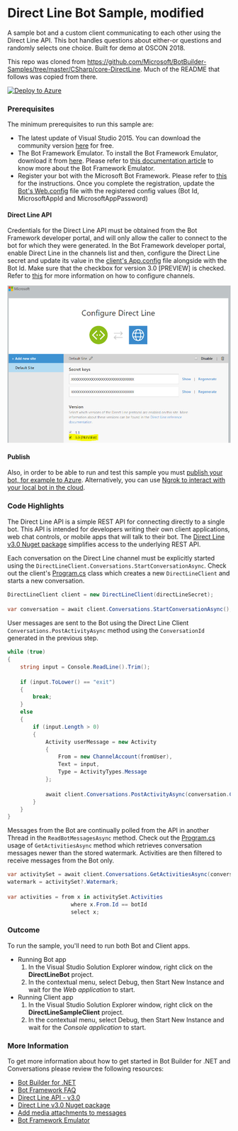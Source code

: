 # Direct Line Bot Sample, modified 

A sample bot and a custom client communicating to each other using the Direct Line API. 
This bot handles questions about either-or questions and randomly selects one choice.
Built for demo at OSCON 2018.

This repo was cloned from https://github.com/Microsoft/BotBuilder-Samples/tree/master/CSharp/core-DirectLine. Much of
the README that follows was copied from there.

[![Deploy to Azure][Deploy Button]][Deploy CSharp/DirectLine]

[Deploy Button]: https://azuredeploy.net/deploybutton.png
[Deploy CSharp/DirectLine]: https://azuredeploy.net

### Prerequisites

The minimum prerequisites to run this sample are:
* The latest update of Visual Studio 2015. You can download the community version [here](http://www.visualstudio.com) for free.
* The Bot Framework Emulator. To install the Bot Framework Emulator, download it from [here](https://emulator.botframework.com/). Please refer to [this documentation article](https://github.com/microsoft/botframework-emulator/wiki/Getting-Started) to know more about the Bot Framework Emulator.
* Register your bot with the Microsoft Bot Framework. Please refer to [this](https://docs.microsoft.com/en-us/bot-framework/portal-register-bot) for the instructions. Once you complete the registration, update the [Bot's Web.config](DirectLineBot/Web.config#L9-L11) file with the registered config values (Bot Id, MicrosoftAppId and MicrosoftAppPassword)

#### Direct Line API
Credentials for the Direct Line API must be obtained from the Bot Framework developer portal, and will only allow the caller to connect to the bot for which they were generated.
In the Bot Framework developer portal, enable Direct Line in the channels list and then, configure the Direct Line secret and update its value in the [client's App.config](DirectLineClient/App.config#L4-L5) file alongside with the Bot Id. Make sure that the checkbox for version 3.0 [PREVIEW] is checked. Refer to [this](https://docs.microsoft.com/en-us/bot-framework/portal-configure-channels) for more information on how to configure channels.

![Configure Direct Line](images/outcome-configure.png)

#### Publish
Also, in order to be able to run and test this sample you must [publish your bot, for example to Azure](https://docs.microsoft.com/en-us/bot-framework/publish-bot-overview). Alternatively, you can use [Ngrok to interact with your local bot in the cloud](https://blogs.msdn.microsoft.com/jamiedalton/2016/07/29/ms-bot-framework-ngrok/). 

### Code Highlights

The Direct Line API is a simple REST API for connecting directly to a single bot. This API is intended for developers writing their own client applications, web chat controls, or mobile apps that will talk to their bot. The [Direct Line v3.0 Nuget package](https://www.nuget.org/packages/Microsoft.Bot.Connector.DirectLine/3.0.0-beta) simplifies access to the underlying REST API.

Each conversation on the Direct Line channel must be explicitly started using the `DirectLineClient.Conversations.StartConversationAsync`.
Check out the client's [Program.cs](DirectLineClient/Program.cs#L25-L27) class which creates a new `DirectLineClient` and starts a new conversation.


````C#
DirectLineClient client = new DirectLineClient(directLineSecret);
            
var conversation = await client.Conversations.StartConversationAsync();
````

User messages are sent to the Bot using the Direct Line Client `Conversations.PostActivityAsync` method using the `ConversationId` generated in the previous step.

````C#
while (true)
{
    string input = Console.ReadLine().Trim();

    if (input.ToLower() == "exit")
    {
        break;
    }
    else
    {
        if (input.Length > 0)
        {
            Activity userMessage = new Activity
            {
                From = new ChannelAccount(fromUser),
                Text = input,
                Type = ActivityTypes.Message
            };

            await client.Conversations.PostActivityAsync(conversation.ConversationId, userMessage);
        }
    }
}
````

Messages from the Bot are continually polled from the API in another Thread in the `ReadBotMessagesAsync` method. Check out the [Program.cs](DirectLineClient/Program.cs#L64-L69) usage of `GetActivitiesAsync` method which retrieves conversation messages newer than the stored watermark. Activities are then filtered to receive messages from the Bot only.

````C#
var activitySet = await client.Conversations.GetActivitiesAsync(conversationId, watermark);
watermark = activitySet?.Watermark;

var activities = from x in activitySet.Activities
                    where x.From.Id == botId
                    select x;
````



### Outcome

To run the sample, you'll need to run both Bot and Client apps.
* Running Bot app
    1. In the Visual Studio Solution Explorer window, right click on the **DirectLineBot** project.
    2. In the contextual menu, select Debug, then Start New Instance and wait for the _Web application_ to start.
* Running Client app
    1. In the Visual Studio Solution Explorer window, right click on the **DirectLineSampleClient** project.
    2. In the contextual menu, select Debug, then Start New Instance and wait for the _Console application_ to start.

### More Information

To get more information about how to get started in Bot Builder for .NET and Conversations please review the following resources:
* [Bot Builder for .NET](https://docs.microsoft.com/en-us/bot-framework/dotnet/)
* [Bot Framework FAQ](https://docs.microsoft.com/en-us/bot-framework/resources-bot-framework-faq#i-have-a-communication-channel-id-like-to-be-configurable-with-bot-framework-can-i-work-with-microsoft-to-do-that)
* [Direct Line API - v3.0](https://docs.botframework.com/en-us/restapi/directline3/)
* [Direct Line v3.0 Nuget package](https://www.nuget.org/packages/Microsoft.Bot.Connector.DirectLine/3.0.0-beta)
* [Add media attachments to messages](https://docs.microsoft.com/en-us/bot-framework/dotnet/bot-builder-dotnet-add-media-attachments)
* [Bot Framework Emulator](https://github.com/microsoft/botframework-emulator/wiki/Getting-Started)
